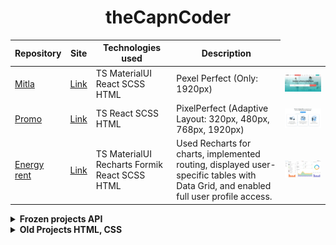<div align='center'><h1>theCapnCoder</h1></div>

<table>
  <thead>
    <tr>
      <th>Repository</th>
      <th>Site</th>
      <th>Technologies used</th>
      <th>Description</th>
    </tr>
  <tbody>
    <tr>
      <td><a href='https://github.com/theCapnCoder/Mitla'>Mitla</a></td>
      <td><a href='https://thecapncoder.github.io/Mitla/'>Link</a></td>
      <td>TS MaterialUI React SCSS HTML</td>
      <td>Pexel Perfect (Only: 1920px)</td>
      <td><img src="img/Mitla.jpg" alt="picture"></td>
    </tr>
    <tr>
      <td><a href='https://github.com/theCapnCoder/Promo'>Promo</a></td>
      <td><a href='https://thecapncoder.github.io/Promo/'>Link</a></td>
      <td>TS React SCSS HTML</td>
      <td>PixelPerfect (Adaptive Layout: 320px, 480px, 768px, 1920px)</td>
      <td><img src="img/Promo.jpg" alt="picture"></td>
    </tr>
    <tr>
      <td><a href='https://github.com/theCapnCoder/energy-rent'>Energy rent</a></td>
      <td><a href='https://thecapncoder.github.io/energy-rent/'>Link</a></td>
      <td>TS MaterialUI Recharts Formik React SCSS HTML</td>
      <td>Used Recharts for charts, implemented routing, displayed user-specific tables with Data Grid, and enabled full user profile access.</td>
      <td><img src="img/EnergyRent.jpg" alt="picture"></td>
    </tr>
  </tbody>
  <thead>
</table>

<details>
<summary><b>Frozen projects API</b></summary>
<table>
  <thead>
    <tr>
      <th>Repository</th>
      <th>Site</th>
      <th>Technologies used</th>
      <th>Description</th>
    </tr>
  <tbody>
    <tr>
      <td><a href='https://github.com/theCapnCoder/json-placeholder'>Json placeholder</a></td>
      <td><a href='https://thecapncoder.github.io/json-placeholder'>Link</a></td>
      <td>TS MaterialUI Router Axios React SCSS HTML</td>
      <td>Get Books, Book, Chapters, Movies, Pagination</td>
      <td><img src="img/JsonPlaceholder.jpg" alt="picture"></td>
    </tr>
    <tr>
      <td><a href='https://github.com/theCapnCoder/API--The-lord-of-the-rings'>The lord of the rings</a></td>
      <td><a href='https://thecapncoder.github.io/API--The-lord-of-the-rings/'>Link</a></td>
      <td>TS MaterialUI Router Axios React SCSS HTML</td>
      <td>Get Books, Book, Chapters, Movies, Pagination</td>
      <td><img src="img/Ring.jpg" alt="picture"></td>
    </tr>
  </tbody>
  <thead>
</table>
</details>

<details>
<summary><b>Old Projects HTML, CSS</b></summary>
<table>
  <thead>
    <tr>
      <th>Repository</th>
      <th>Site</th>
      <th>Technologies used</th>
      <th>Description</th>
      <th>Prewiev</th>
    </tr>
  <tbody>
    <tr>
      <td><a href='https://github.com/theCapnCoder/Decenter-Ads'>Decenter Ads</a></td>
      <td><a href='https://thecapncoder.github.io/Decenter-Ads/'>Link</a></td>
      <td>TS Formik Yup React SCSS HTML</td>
      <td>PixelPerfect (Adaptive Layout: 1366px, 390px)</td>
      <td><img src="img/DecenterAds.jpg" alt="picture"></td>
    </tr>
    <tr>
      <td><a href='https://github.com/theCapnCoder/Video-Line'>Video Line</a></td>
      <td><a href='https://thecapncoder.github.io/Video-Line/'>Link</a></td>
      <td>TS Redux React SCSS HTML</td>
      <td>PixelPerfect (Only: 1440px)</td>
      <td><img src="img/VideoLine.jpg" alt="picture"></td>
    </tr>
    <tr>
      <td><a href='https://github.com/theCapnCoder/gravity'>Gravity</a></td>
      <td><a href='https://thecapncoder.github.io/gravity/'>Link</a></td>
      <td>TS React Tailwind CSS HTML</td>
      <td>PixelPerfect (Adaptive Layout: 1440px, 375px)</td>
      <td><img src="img/Gravity.jpg" alt="picture"></td>
    </tr>
    <tr>
      <td><a href='https://github.com/theCapnCoder/GK_Melody'>GK Melody</a></td>
      <td><a href='https://thecapncoder.github.io/GK_Melody/'>Link</a></td>
      <td>Tailwind CSS HTML</td>
      <td>PixelPerfect</td>
      <td><img src="img/GK_Melody.jpg" alt="picture"></td>
    </tr>
    <tr>
      <td><a href='https://github.com/theCapnCoder/Amazing_mountain'>Amazing mountain</a></td>
      <td><a href='https://thecapncoder.github.io/Amazing_mountain/'>Link</a></td>
      <td>Tailwind CSS HTML</td>
      <td>PixelPerfect</td>
      <td><img src="img/AmazingMountain.jpg" alt="picture"></td>
    </tr>
    <tr>
      <td><a href='https://github.com/theCapnCoder/N-pay'>N-pay</a></td>
      <td><a href='https://thecapncoder.github.io/N-pay/'>Link</a></td>
      <td>Tailwind CSS HTML</td>
      <td>PixelPerfect</td>
      <td><img src="img/N-pay.jpg" alt="picture"></td>
    </tr>
  </tbody>
  <thead>
</table>
</details>

<!-- - ![#f03c15](https://placehold.co/15x15/f03c15/f03c15.png) `#f03c15`
- ![#c5f015](https://placehold.co/15x15/c5f015/c5f015.png) `#c5f015`
- ![#1589F0](https://placehold.co/15x15/1589F0/1589F0.png) `#1589F0`


****

### H1 text

<p align="center">
  <i>inspired by <a href="https://github.com/natemoo-re">Center text</a> for song api</i>
</p>

****

```
block
```

<font color="">Этот текст красного цвета</font>
<font color="green">Этот текст зеленого цвета</font>

<div style="display: inline-block; border-radius: 10px; background-color: rgb(211, 229, 239); padding: 10px;">
 <font color="black">TS</font> 
</div>

**Front**
[Link]()
</br> -->